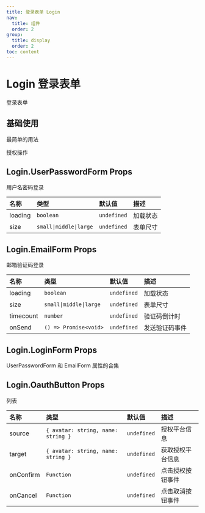 ```yaml
---
title: 登录表单 Login
nav:
  title: 组件
  order: 2
group: 
  title: display
  order: 2
toc: content
---
```


# Login 登录表单

登录表单

## 基础使用

最简单的用法

<code src="./demo/LoginForm.jsx" background="#f1f1f1"></code>

授权操作

<code src="./demo/OauthButton.jsx" background="#f1f1f1"></code>

## Login.UserPasswordForm Props

用户名密码登录

| 名称    | 类型                   | 默认值      | 描述     |
| :------ | :--------------------- | :---------- | :------- |
| loading | `boolean`              | `undefined` | 加载状态 |
| size    | `small\|middle\|large` | `undefined` | 表单尺寸 |

## Login.EmailForm Props

邮箱验证码登录

| 名称      | 类型                   | 默认值      | 描述           |
| :-------- | :--------------------- | :---------- | :------------- |
| loading   | `boolean`              | `undefined` | 加载状态       |
| size      | `small\|middle\|large` | `undefined` | 表单尺寸       |
| timecount | `number`               | `undefined` | 验证码倒计时   |
| onSend    | `() => Promise<void>`  | `undefined` | 发送验证码事件 |

## Login.LoginForm Props

UserPasswordForm 和 EmailForm 属性的合集

## Login.OauthButton Props

列表

| 名称      | 类型                               | 默认值      | 描述             |
| :-------- | :--------------------------------- | :---------- | :--------------- |
| source    | `{ avatar: string, name: string }` | `undefined` | 授权平台信息     |
| target    | `{ avatar: string, name: string }` | `undefined` | 获取授权平台信息 |
| onConfirm | `Function`                         | `undefined` | 点击授权按钮事件 |
| onCancel  | `Function`                         | `undefined` | 点击取消按钮事件 |

